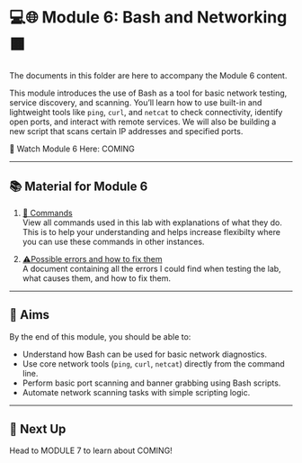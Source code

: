 # 💻🌐 Module 6: Bash and Networking 🟧

The documents in this folder are here to accompany the Module 6 content.

This module introduces the use of Bash as a tool for basic network testing, service discovery, and scanning. You’ll learn how to use built-in and lightweight tools like `ping`, `curl`, and `netcat` to check connectivity, identify open ports, and interact with remote services. We will also be building a new script that scans certain IP addresses and specified ports.

🎥 Watch Module 6 Here: COMING

---

## 📚 Material for Module 6

1. [📖 Commands](./commands.md)  
   View all commands used in this lab with explanations of what they do.
   This is to help your understanding and helps increase flexibilty where you can use these commands in other instances.

2. [⚠Possible errors and how to fix them](./errors.md)  
   A document containing all the errors I could find when testing the lab, what causes them, and how to fix them.

---

## 🎯 Aims

By the end of this module, you should be able to:
- Understand how Bash can be used for basic network diagnostics.
- Use core network tools (`ping`, `curl`, `netcat`) directly from the command line.
- Perform basic port scanning and banner grabbing using Bash scripts.
- Automate network scanning tasks with simple scripting logic.

---

## 🚀 Next Up

Head to MODULE 7 to learn about COMING!

